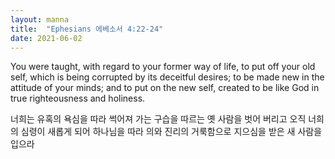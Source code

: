 ```yaml
---
layout: manna
title:  "Ephesians 에베소서 4:22-24"
date: 2021-06-02
---
```

You were taught, with regard to your former way of life, to put off your old self, which is being corrupted by its deceitful desires; to be made new in the attitude of your minds; and to put on the new self, created to be like God in true righteousness and holiness.

너희는 유혹의 욕심을 따라 썩어져 가는 구습을 따르는 옛 사람을 벗어 버리고
오직 너희의 심령이 새롭게 되어
하나님을 따라 의와 진리의 거룩함으로 지으심을 받은 새 사람을 입으라
